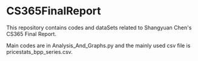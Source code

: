 # CS365FinalReport
This repository contains codes and dataSets related to Shangyuan Chen's CS365 Final Report.

Main codes are in Analysis_And_Graphs.py and the mainly used csv file is pricestats_bpp_series.csv.
